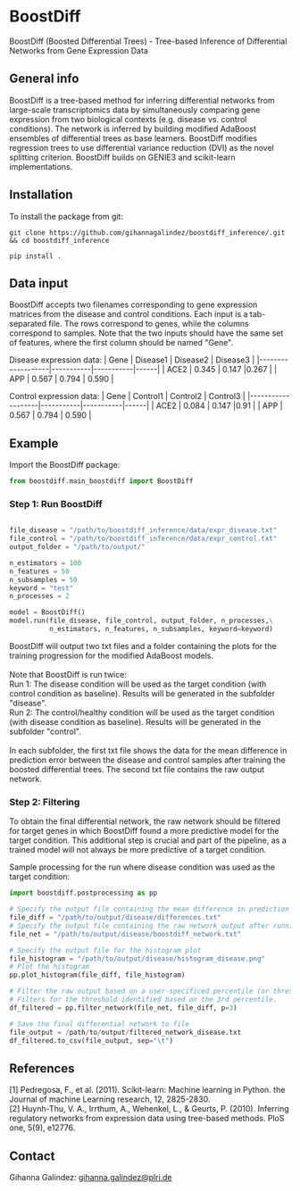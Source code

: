 # BoostDiff 
BoostDiff (Boosted Differential Trees) - Tree-based Inference of Differential Networks from Gene Expression Data


## General info
BoostDiff is a tree-based method for inferring differential networks from large-scale transcriptomics data 
by simultaneously comparing gene expression  from two biological contexts (e.g. disease vs. control conditions). 
The network is inferred by building modified AdaBoost ensembles of differential trees as base learners. BoostDiff modifies regression trees to use differential variance reduction (DVI) as the novel splitting criterion. BoostDiff builds on GENIE3 and scikit-learn implementations.

## Installation

To install the package from git:

`git clone https://github.com/gihannagalindez/boostdiff_inference/.git  && cd boostdiff_inference`

`pip install .`


## Data input

BoostDiff accepts two filenames corresponding to gene expression matrices from the disease and control conditions.
Each input is a tab-separated file. The rows correspond to genes, while the columns correspond to samples. Note that the two inputs should have the same set of features, where the first column should be named "Gene".

Disease expression data:
| Gene  |   Disease1   |   Disease2  | Disease3  | 
|-------------------|-----------|-----------|------|
| ACE2   | 0.345  | 0.147  |0.267 | 
| APP   | 0.567  | 0.794  | 0.590 | 

Control expression data:
| Gene  |   Control1   |   Control2  | Control3  | 
|-------------------|-----------|-----------|------|
| ACE2   | 0.084  | 0.147  |0.91 | 
| APP   | 0.567  | 0.794  | 0.590 | 


## Example


Import the BoostDiff package:

```python
from boostdiff.main_boostdiff import BoostDiff
```

### Step 1: Run BoostDiff 

```python

file_disease = "/path/to/boostdiff_inference/data/expr_disease.txt"
file_control = "/path/to/boostdiff_inference/data/expr_control.txt"
output_folder = "/path/to/output/"

n_estimators = 100
n_features = 50
n_subsamples = 50
keyword = "test"
n_processes = 2

model = BoostDiff()
model.run(file_disease, file_control, output_folder, n_processes,\
          n_estimators, n_features, n_subsamples, keyword=keyword)

```

BoostDiff will output two txt files and a folder containing the plots for the training progression for the modified AdaBoost models.
<br />
<br /> Note that BoostDiff is run twice:
<br /> Run 1: The disease condition will be used as the target condition (with control condition as baseline). Results will be generated in the subfolder "disease".
<br /> Run 2: The control/healthy condition will be used as the target condition (with disease condition as baseline).  Results will be generated in the subfolder "control".
<br /> <br /> In each subfolder, the first txt file shows the data for the mean difference in prediction error between the disease and control samples after training the boosted differential trees. The second txt file contains the raw output network.

###  Step 2: Filtering

To obtain the final differential network, the raw network should be filtered for target genes in which BoostDiff found a more predictive model for the target condition. This additional step is crucial and part of the pipeline, as a trained model will not always be more predictive of a target condition. 

Sample processing for the run where disease condition was used as the target condition:

```python
import boostdiff.postprocessing as pp

# Specify the output file containing the mean difference in prediction error after running the BoostDiff algorithm
file_diff = "/path/to/output/disease/differences.txt"
# Specify the output file containing the raw network output after running the BoostDiff algorithm
file_net = "/path/to/output/disease/boostdiff_network.txt"

# Specify the output file for the histogram plot
file_histogram = "/path/to/output/disease/histogram_disease.png"
# Plot the histogram
pp.plot_histogram(file_diff, file_histogram)

# Filter the raw output based on a user-specificed percentile (or threshold)
# Filters for the threshold identified based on the 3rd percentile.
df_filtered = pp.filter_network(file_net, file_diff, p=3)

# Save the final differential network to file
file_output = /path/to/output/filtered_network_disease.txt
df_filtered.to_csv(file_output, sep="\t")
```

##  References

[1] Pedregosa, F., et al. (2011). Scikit-learn: Machine learning in Python. the Journal of machine Learning research, 12, 2825-2830.
<br /> [2] Huynh-Thu, V. A., Irrthum, A., Wehenkel, L., & Geurts, P. (2010). Inferring regulatory networks from expression data using tree-based methods. PloS one, 5(9), e12776.

## Contact 
Gihanna Galindez: gihanna.galindez@plri.de
